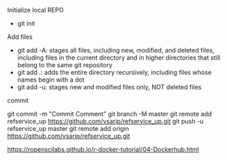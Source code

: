 Initialize local REPO
* git init

Add files

* git add -A: stages all files, including new, modified, and deleted files, including files in the current directory and in higher directories that still belong to the same git repository
* git add .: adds the entire directory recursively, including files whose names begin with a dot
* git add -u: stages new and modified files only, NOT deleted files

commit

git commit -m "Commit Comment"
git branch -M master
git remote add refservice_up  https://github.com/vsarip/refservice_up.git
git push -u refservice_up master
git remote add origin https://github.com/vsarip/refservice_up.git


https://ropenscilabs.github.io/r-docker-tutorial/04-Dockerhub.html
